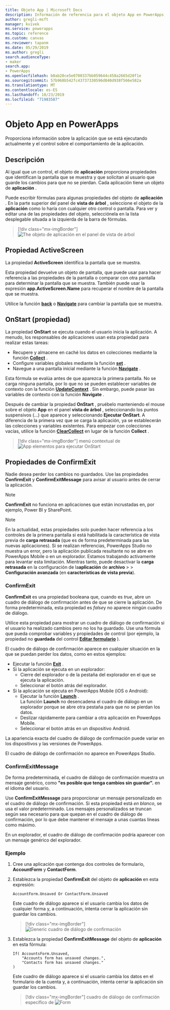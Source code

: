 ```yaml
---
title: Objeto App | Microsoft Docs
description: Información de referencia para el objeto App en PowerApps, incluidos ejemplos y sintaxis
author: gregli-msft
manager: kvivek
ms.service: powerapps
ms.topic: reference
ms.custom: canvas
ms.reviewer: tapanm
ms.date: 05/29/2019
ms.author: gregli
search.audienceType:
- maker
search.app:
- PowerApps
ms.openlocfilehash: b0ab20ce5e0700337bb059644c458a2665d20f1e
ms.sourcegitcommit: 57b968b542fc43737330596d840d938f566e582a
ms.translationtype: MT
ms.contentlocale: es-ES
ms.lasthandoff: 10/23/2019
ms.locfileid: "71983587"
---
```

# <a name="app-object-in-powerapps"></a>Objeto App en PowerApps

Proporciona información sobre la aplicación que se está ejecutando actualmente y el control sobre el comportamiento de la aplicación.

## <a name="description"></a>Descripción

Al igual que un control, el objeto de **aplicación** proporciona propiedades que identifican la pantalla que se muestra y que solicitan al usuario que guarde los cambios para que no se pierdan. Cada aplicación tiene un objeto de **aplicación** .

Puede escribir fórmulas para algunas propiedades del objeto de **aplicación** . En la parte superior del panel de **vista de árbol** , seleccione el objeto de la **aplicación** como lo haría con cualquier otro control o pantalla. Para ver y editar una de las propiedades del objeto, selecciónela en la lista desplegable situada a la izquierda de la barra de fórmulas.

> [!div class="mx-imgBorder"]
> ![The objeto de aplicación en el panel de vista de árbol ](media/object-app/appobject.png)

## <a name="activescreen-property"></a>Propiedad ActiveScreen

La propiedad **ActiveScreen** identifica la pantalla que se muestra.

Esta propiedad devuelve un objeto de pantalla, que puede usar para hacer referencia a las propiedades de la pantalla o comparar con otra pantalla para determinar la pantalla que se muestra. También puede usar la expresión **app.ActiveScreen.Name** para recuperar el nombre de la pantalla que se muestra.

Utilice la función **[back](function-navigate.md)** o **[Navigate](function-navigate.md)** para cambiar la pantalla que se muestra.

## <a name="onstart-property"></a>OnStart (propiedad)

La propiedad **OnStart** se ejecuta cuando el usuario inicia la aplicación. A menudo, los responsables de aplicaciones usan esta propiedad para realizar estas tareas:

- Recupere y almacene en caché los datos en colecciones mediante la función **[Collect](function-clear-collect-clearcollect.md)** .
- Configure variables globales mediante la función **[set](function-set.md)** .
- Navegue a una pantalla inicial mediante la función **[Navigate](function-navigate.md)** .

Esta fórmula se evalúa antes de que aparezca la primera pantalla. No se carga ninguna pantalla, por lo que no se pueden establecer variables de contexto con la función **[UpdateContext](function-updatecontext.md)** . Sin embargo, puede pasar las variables de contexto con la función **Navigate** .

Después de cambiar la propiedad **OnStart** , pruébelo manteniendo el mouse sobre el objeto **App** en el panel **vista de árbol** , seleccionando los puntos suspensivos (...) que aparece y seleccionando **Ejecutar OnStart**. A diferencia de la primera vez que se carga la aplicación, ya se establecerán las colecciones y variables existentes. Para empezar con colecciones vacías, utilice la función **[ClearCollect](function-clear-collect-clearcollect.md)** en lugar de la función **Collect** .

> [!div class="mx-imgBorder"]
> menú contextual de ![App elementos para ejecutar OnStart ](media/object-app/appobject-runonstart.png)

## <a name="confirmexit-properties"></a>Propiedades de ConfirmExit

Nadie desea perder los cambios no guardados. Use las propiedades **ConfirmExit** y **ConfirmExitMessage** para avisar al usuario antes de cerrar la aplicación.

> [!NOTE]
> **ConfirmExit** no funciona en aplicaciones que están incrustadas en, por ejemplo, Power BI y SharePoint.

> [!NOTE]
> En la actualidad, estas propiedades solo pueden hacer referencia a los controles de la primera pantalla si está habilitada la característica de vista previa de **carga retrasada** (que es de forma predeterminada para las nuevas aplicaciones). Si se realizan referencias, PowerApps Studio no muestra un error, pero la aplicación publicada resultante no se abre en PowerApps Mobile o en un explorador. Estamos trabajando activamente para levantar esta limitación. Mientras tanto, puede desactivar la **carga retrasada** en la configuración de la**aplicación** de **archivo**  >   > **Configuración avanzada** (en **características de vista previa**).

### <a name="confirmexit"></a>ConfirmExit

**ConfirmExit** es una propiedad booleana que, cuando es *true*, abre un cuadro de diálogo de confirmación antes de que se cierre la aplicación. De forma predeterminada, esta propiedad es *false*y no aparece ningún cuadro de diálogo.

Utilice esta propiedad para mostrar un cuadro de diálogo de confirmación si el usuario ha realizado cambios pero no los ha guardado. Use una fórmula que pueda comprobar variables y propiedades de control (por ejemplo, la propiedad no **guardada** del control [**Editar formulario**](../controls/control-form-detail.md) ).

El cuadro de diálogo de confirmación aparece en cualquier situación en la que se puedan perder los datos, como en estos ejemplos:

- Ejecutar la función [**Exit**](function-exit.md) .
- Si la aplicación se ejecuta en un explorador:
  - Cierre del explorador o de la pestaña del explorador en el que se ejecuta la aplicación.
  - Seleccionar el botón atrás del explorador.
- Si la aplicación se ejecuta en PowerApps Mobile (iOS o Android):
  - Ejecutar la función [**Launch**](function-param.md) .<br>La función **Launch** no desencadena el cuadro de diálogo en un explorador porque se abre otra pestaña para que no se pierdan los datos.
  - Deslizar rápidamente para cambiar a otra aplicación en PowerApps Mobile.
  - Seleccionar el botón atrás en un dispositivo Android.

La apariencia exacta del cuadro de diálogo de confirmación puede variar en los dispositivos y las versiones de PowerApps.

El cuadro de diálogo de confirmación no aparece en PowerApps Studio.

### <a name="confirmexitmessage"></a>ConfirmExitMessage

De forma predeterminada, el cuadro de diálogo de confirmación muestra un mensaje genérico, como **"es posible que tenga cambios sin guardar".** en el idioma del usuario.

Use **ConfirmExitMessage** para proporcionar un mensaje personalizado en el cuadro de diálogo de confirmación. Si esta propiedad está *en blanco*, se usa el valor predeterminado. Los mensajes personalizados se truncan según sea necesario para que quepan en el cuadro de diálogo de confirmación, por lo que debe mantener el mensaje a unas cuantas líneas como máximo.

En un explorador, el cuadro de diálogo de confirmación podría aparecer con un mensaje genérico del explorador.

### <a name="example"></a>Ejemplo

1. Cree una aplicación que contenga dos controles de formulario, **AccountForm** y **ContactForm**.

1. Establezca la propiedad **ConfirmExit** del objeto de **aplicación** en esta expresión:

    ```powerapps-dot
    AccountForm.Unsaved Or ContactForm.Unsaved
    ```

    Este cuadro de diálogo aparece si el usuario cambia los datos de cualquier forma y, a continuación, intenta cerrar la aplicación sin guardar los cambios.

    > [!div class="mx-imgBorder"]
    > ![Generic cuadro de diálogo de confirmación ](media/object-app/confirm-native.png)

1. Establezca la propiedad **ConfirmExitMessage** del objeto de **aplicación** en esta fórmula:

    ```powerapps-dot
    If( AccountsForm.Unsaved,
        "Accounts form has unsaved changes.",
        "Contacts form has unsaved changes."
    )
    ```

    Este cuadro de diálogo aparece si el usuario cambia los datos en el formulario de la cuenta y, a continuación, intenta cerrar la aplicación sin guardar los cambios.

    > [!div class="mx-imgBorder"]
    > cuadro de diálogo de confirmación específico de ![Form ](media/object-app/confirm-native-custom.png)
